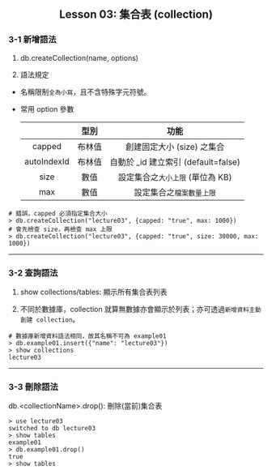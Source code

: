<h2 align="center">Lesson 03: 集合表 (collection)</h2>

### 3-1 新增語法
1. db.createCollection(name, options)

2. 語法規定
- 名稱限制`全為小寫`，且不含特殊字元符號。
- 常用 option 參數

  |  | 型別 | 功能 |
  | :---: | :---: | :---: |
  | capped | 布林值 | 創建固定大小 (size) 之集合 |
  | autoIndexId | 布林值 | 自動於 \_id 建立索引 (default=false) |
  | size | 數值 | 設定集合之`大小上限` (單位為 KB) |
  | max | 數值 | 設定集合之`檔案數量上限` |

```
# 錯誤，capped 必須指定集合大小
> db.createCollection("lecture03", {capped: "true", max: 1000})
# 會先檢查 size，再檢查 max 上限
> db.createCollection("lecture03", {capped: "true", size: 30000, max: 1000})
```

---
### 3-2 查詢語法
1. show collections/tables: 顯示所有集合表列表

2. 不同於數據庫，collection 就算無數據亦會顯示於列表；亦可透過`新增資料主動創建 collection`。
```
# 數據庫新增資料語法相同，故其名稱不可為 example01
> db.example01.insert({"name": "lecture03"})
> show collections
lecture03
```

---
### 3-3 刪除語法
db.\<collectionName>.drop(): 刪除(當前)集合表
```
> use lecture03
switched to db lecture03
> show tables
example01
> db.example01.drop()
true
> show tables
```
